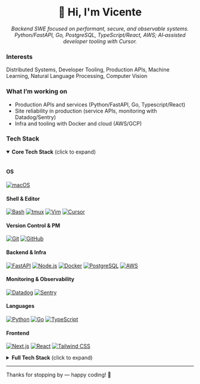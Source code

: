 <div align="center">

  <h1>👋 Hi, I'm Vicente</h1>
  <p><em>Backend SWE focused on performant, secure, and observable systems.</em><br/>
<em>Python/FastAPI, Go, PostgreSQL, TypeScript/React, AWS; AI‑assisted developer tooling with Cursor.</em></p>

  

</div>


### Interests
Distributed Systems, Developer Tooling, Production APIs, Machine Learning, Natural Language Processing, Computer Vision

### What I’m working on
- Production APIs and services (Python/FastAPI, Go, Typescript/React)
- Site reliability in production (service APIs, monitoring with Datadog/Sentry)
- Infra and tooling with Docker and cloud (AWS/GCP)

### Tech Stack

<details open>
  <summary><strong>Core Tech Stack</strong> (click to expand)</summary>
  <br/>

#### OS

[![macOS](https://img.shields.io/badge/macOS-000000?style=flat&logo=apple&logoColor=F0F0F0)](#)

#### Shell & Editor

[![Bash](https://img.shields.io/badge/Bash-4EAA25?style=flat&logo=gnubash&logoColor=white)](#)
[![tmux](https://img.shields.io/badge/tmux-1BB91F?style=flat&logo=tmux&logoColor=white)](#)
[![Vim](https://img.shields.io/badge/Vim-11AB00?style=flat&logo=vim&logoColor=white)](#)
[![Cursor](https://custom-icon-badges.demolab.com/badge/Cursor-000000?logo=cursor-ai-white)](#) 

#### Version Control & PM

[![Git](https://img.shields.io/badge/Git-F05032?style=flat&logo=git&logoColor=white)](#)
[![GitHub](https://img.shields.io/badge/GitHub-121011?style=flat&logo=github&logoColor=white)](#)

#### Backend & Infra

[![FastAPI](https://img.shields.io/badge/FastAPI-009485?style=flat&logo=fastapi&logoColor=white)](#)
[![Node.js](https://img.shields.io/badge/Node.js-6DA55F?style=flat&logo=nodedotjs&logoColor=white)](#)
[![Docker](https://img.shields.io/badge/Docker-2496ED?style=flat&logo=docker&logoColor=white)](#)
[![PostgreSQL](https://img.shields.io/badge/PostgreSQL-316192?style=flat&logo=postgresql&logoColor=white)](#)
[![AWS](https://img.shields.io/badge/AWS-FF9900?style=flat&logo=amazonaws&logoColor=000000)](#)

#### Monitoring & Observability

[![Datadog](https://img.shields.io/badge/Datadog-6327B6?style=flat&logo=datadog&logoColor=white)](#)
[![Sentry](https://img.shields.io/badge/Sentry-362D59?style=flat&logo=sentry&logoColor=white)](#)

#### Languages

[![Python](https://img.shields.io/badge/Python-3670A0?style=flat&logo=python&logoColor=white)](#)
[![Go](https://img.shields.io/badge/Go-00ADD8?style=flat&logo=go&logoColor=white)](#)
[![TypeScript](https://img.shields.io/badge/TypeScript-3178C6?style=flat&logo=typescript&logoColor=white)](#)

#### Frontend

[![Next.js](https://img.shields.io/badge/Next.js-000000?style=flat&logo=nextdotjs&logoColor=white)](#)
[![React](https://img.shields.io/badge/React-20232a?style=flat&logo=react&logoColor=61DAFB)](#)
[![Tailwind CSS](https://img.shields.io/badge/Tailwind%20CSS-38B2AC?style=flat&logo=tailwindcss&logoColor=white)](#)

</details>

<details>
  <summary><strong>Full Tech Stack</strong> (click to expand)</summary>
  <br/>

#### OS

[![macOS](https://img.shields.io/badge/macOS-000000?style=flat&logo=apple&logoColor=F0F0F0)](#)
[![Windows](https://img.shields.io/badge/Windows-0078D6?style=flat&logo=windows&logoColor=white)](#)
[![Linux](https://img.shields.io/badge/Linux-FCC624?style=flat&logo=linux&logoColor=black)](#)

#### Shell & Editor

[![Bash](https://img.shields.io/badge/Bash-4EAA25?style=flat&logo=gnubash&logoColor=white)](#)
[![tmux](https://img.shields.io/badge/tmux-1BB91F?style=flat&logo=tmux&logoColor=white)](#)
[![Vim](https://img.shields.io/badge/Vim-11AB00?style=flat&logo=vim&logoColor=white)](#)
[![Cursor](https://custom-icon-badges.demolab.com/badge/Cursor-000000?logo=cursor-ai-white)](#)

#### Version Control & PM

[![Git](https://img.shields.io/badge/Git-F05032?style=flat&logo=git&logoColor=white)](#)
[![GitHub](https://img.shields.io/badge/GitHub-121011?style=flat&logo=github&logoColor=white)](#)
[![Jira](https://img.shields.io/badge/Jira-0052CC?style=flat&logo=jira&logoColor=white)](#)

#### Backend & Infra

[![Flask](https://img.shields.io/badge/Flask-000000?style=flat&logo=flask&logoColor=white)](#)
[![FastAPI](https://img.shields.io/badge/FastAPI-009485?style=flat&logo=fastapi&logoColor=white)](#)
[![Node.js](https://img.shields.io/badge/Node.js-6DA55F?style=flat&logo=nodedotjs&logoColor=white)](#)
[![Docker](https://img.shields.io/badge/Docker-2496ED?style=flat&logo=docker&logoColor=white)](#)
[![AWS](https://img.shields.io/badge/AWS-FF9900?style=flat&logo=amazonaws&logoColor=000000)](#)
[![Google Cloud](https://img.shields.io/badge/Google%20Cloud-4285F4?style=flat&logo=googlecloud&logoColor=white)](#)
[![PostgreSQL](https://img.shields.io/badge/PostgreSQL-316192?style=flat&logo=postgresql&logoColor=white)](#)

#### Monitoring & Observability

[![Datadog](https://img.shields.io/badge/Datadog-6327B6?style=flat&logo=datadog&logoColor=white)](#)
[![Sentry](https://img.shields.io/badge/Sentry-362D59?style=flat&logo=sentry&logoColor=white)](#)

#### AI / ML

[![Anaconda](https://img.shields.io/badge/Anaconda-44A833?style=flat&logo=anaconda&logoColor=white)](#)
[![Hugging Face](https://img.shields.io/badge/Hugging%20Face-FFD21E?style=flat&logo=huggingface&logoColor=000000)](#)
[![OpenAI API](https://img.shields.io/badge/OpenAI%20API-412991?style=flat&logo=openai&logoColor=white)](#)

#### Languages

[![Python](https://img.shields.io/badge/Python-3670A0?style=flat&logo=python&logoColor=white)](#)
[![Go](https://img.shields.io/badge/Go-00ADD8?style=flat&logo=go&logoColor=white)](#)
[![Java](https://img.shields.io/badge/Java-ED8B00?style=flat&logo=openjdk&logoColor=white)](#)
[![C](https://img.shields.io/badge/C-00599C?style=flat&logo=c&logoColor=white)](#)
[![C++](https://img.shields.io/badge/C++-00599C?style=flat&logo=cplusplus&logoColor=white)](#)
[![Rust](https://img.shields.io/badge/Rust-000000?style=flat&logo=rust&logoColor=white)](#)
[![JavaScript](https://img.shields.io/badge/JavaScript-F7DF1E?style=flat&logo=javascript&logoColor=000000)](#)
[![TypeScript](https://img.shields.io/badge/TypeScript-3178C6?style=flat&logo=typescript&logoColor=white)](#)

#### Frontend

[![HTML5](https://img.shields.io/badge/HTML5-E34F26?style=flat&logo=html5&logoColor=white)](#)
[![CSS3](https://img.shields.io/badge/CSS3-1572B6?style=flat&logo=css3&logoColor=white)](#)
[![Tailwind CSS](https://img.shields.io/badge/Tailwind%20CSS-38B2AC?style=flat&logo=tailwindcss&logoColor=white)](#)
[![Next.js](https://img.shields.io/badge/Next.js-000000?style=flat&logo=nextdotjs&logoColor=white)](#)
[![React](https://img.shields.io/badge/React-20232a?style=flat&logo=react&logoColor=61DAFB)](#)

</details>

---

Thanks for stopping by — happy coding! 🚀

